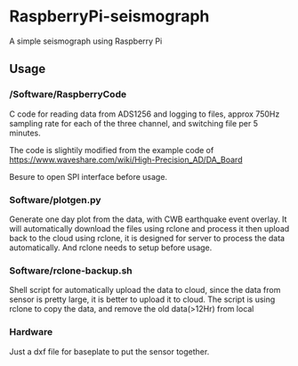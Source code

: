 # RaspberryPi-seismograph
A simple seismograph using Raspberry Pi

## Usage

### /Software/RaspberryCode

C code for reading data from ADS1256 and logging to files, approx 750Hz sampling rate for each of the three channel, and switching file per 5 minutes.

The code is slightily modified from the example code of https://www.waveshare.com/wiki/High-Precision_AD/DA_Board

Besure to open SPI interface before usage.

### Software/plotgen.py
Generate one day plot from the data, with CWB earthquake event overlay.
It will automatically download the files using rclone and process it then upload back to the cloud using rclone, it is designed for server to process the data automatically.
And rclone needs to setup before usage.

### Software/rclone-backup.sh
Shell script for automatically upload the data to cloud, since the data from sensor is pretty large, it is better to upload it to cloud.
The script is using rclone to copy the data, and remove the old data(>12Hr) from local 

### Hardware
Just a dxf file for baseplate to put the sensor together.